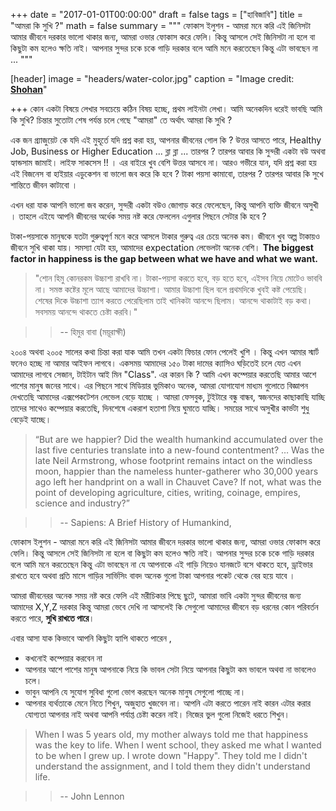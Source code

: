  
+++
date = "2017-01-01T00:00:00"
draft = false
tags = ["হাবিজাবি"]
title = "আমরা কি সুখি ?"
math = false
summary = """
ফোকাস ইলুশন - আমরা মনে করি এই জিনিসটা আমার জীবনে দরকার ভালো থাকার জন্য, আমরা ওভার ফোকাস করে ফেলি। কিন্তু আসলে সেই জিনিসটা না হলে বা কিছুটা কম হলেও ক্ষতি নাই। আপনার সুন্দর চকে চকে গাড়ি দরকার বলে আমি মনে করতেছেন কিন্তু এটা ভাবছেন না ... 
"""

[header]
image = "headers/water-color.jpg"
caption = "Image credit: [**Shohan**](https://github.com/shohan4556/)"

+++
কোন একটা বিষয়ে লেখার সবচেয়ে কঠিন বিষয় হচ্ছে, প্রথম লাইনটা লেখা। আমি অনেকদিন ধরেই ভাবছি আমি কি সুখি? চিন্তার সুতোটা শেষ পর্যন্ত চলে গেছে 
"আমরা" তে অর্থাৎ আমরা কি সুখি ?
 
 এক জন গ্র্যাজুয়েট কে যদি এই মুহূর্তে যদি প্রশ্ন করা হয়, আপনার জীবনের গোল কি ? উত্তর আসতে পারে, Healthy Job, Business or Higher Education ... ব্লা ব্লা ...  তারপর ? তারপর আবার কি সুন্দরী  একটা বউ অথবা  হ্যান্ডসাম জামাই। লাইফ সাকসেস !! । এর বাইরে খুব বেশি উত্তর আসবে না।  আরও গভীরে যান, যদি প্রশ্ন করা হয় এই বিজনেস বা হাইয়ার এডুকেশন বা ভালো জব করে কি হবে ?  টাকা পয়সা কামাবো, তারপর ? তারপর আবার কি সুখে শান্তিতে জীবন কাটাবো ।

এখন ধরা যাক আপনি ভালো জব করেন, সুন্দরী একটা বউও জোগাড় করে ফেলেছেন, কিন্তু আপনি ব্যক্তি জীবনে অসুখী । তাহলে এইযে আপনি জীবনের অর্ধেক সময় নষ্ট করে ফেললেন এগুলার পিছনে সেটার কি হবে ? 

টাকা-পয়সাকে মানুষকে যতটা গুরুত্বপূর্ণ মনে করে আসলে টাকার গুরুত্ব এর চেয়ে অনেক কম। জীবনে খুব অল্প টাকায়ও জীবনে সুখি থাকা যায়। সমস্যা যেটা হয়, আমাদের  expectation লেভেলটা অনেক বেশি।  **The biggest factor in happiness is the gap between what we have and what we want.**

>"শোন হিমু কোনরকম উচ্চাশা রাখবি না। টাকা-পয়সা করতে হবে, বড় হতে হবে, এইসব নিয়ে মোটেও ভাববি না। সমস্ত কষ্টের মূলে আছে আমাদের উচ্চাশা। আমার উচ্চাশা 
ছিল বলে প্রথমদিকে খুবই কষ্ট পেয়েছি।  শেষের দিকে উচ্চাশা ত্যাগ করতে পেরেছিলাম তাই খানিকটা আনন্দে ছিলাম। আনন্দে থাকাটাই বড় কথা। সবসময় আনন্দে থাকতে 
চেষ্টা করবি।" 

>> -- হিমুর বাবা (ময়ূরাক্ষী) 

২০০৪ অথবা ২০০৫ সালের কথা চিন্তা করা যাক আমি তখন একটা ফিচার ফোন পেলেই খুশি । কিন্তু এখন আমার স্মার্ট ফনেও হচ্ছে না আমার আইফন লাগবে। 
একসময় আমাদের ১৫০ টাকা দামের ক্যাসিও ঘড়িতেই চলে যেত এখন আমাদের লাগবে সেজান, টাইটান আই মিন "Class".
এর কারন কি ? আমি এখন কম্পেয়ার করতেছি আমার আশে পাশের মানুষ জনের সাথে। এর পিছনে সাথে মিডিয়ার ভুমিকাও অনেক, আমরা যোগাযোগ মাধ্যম গুলোতে বিজ্ঞাপন দেখতেছি আমাদের এক্সপেকটেশন লেভেল বেড়ে যাচ্ছে ।  আমরা ফেসবুক, টুইটারে বন্ধু বান্ধব, স্বজনদের কাছাকাছি যাচ্ছি তাদের সাথেও কম্পেয়ার করতেছি, দিনশেষে একরাশ হতাশা নিয়ে ঘুমাতে যাচ্ছি। সময়ের সাথে অসুখীর কার্ভটা শুধু বেড়েই যাচ্ছে। 

> “But are we happier? Did the wealth humankind accumulated over the last five centuries translate into a new-found contentment? … Was the late Neil Armstrong, whose footprint remains intact on the windless moon, happier than the nameless hunter-gatherer who 30,000 years ago left her handprint on a wall in Chauvet Cave? If not, what was the point of developing agriculture, cities, writing, coinage, empires, science and industry?” 

>> --  Sapiens: A Brief History of Humankind, 

ফোকাস ইলুশন - আমরা মনে করি এই জিনিসটা আমার জীবনে দরকার ভালো থাকার জন্য, আমরা ওভার ফোকাস করে ফেলি। কিন্তু আসলে সেই জিনিসটা না হলে বা কিছুটা কম হলেও ক্ষতি নাই। আপনার সুন্দর চকে চকে গাড়ি দরকার বলে আমি মনে করতেছেন কিন্তু এটা ভাবছেন না যে আপনাকে এই গাড়ি নিয়েও যানজটে বসে থাকতে হবে, ড্রাইভার রাখতে হবে অথবা প্রতি মাসে গাড়ির সার্ভিসিং বাবদ অনেক গুলো টাকা আপনার পকেট থেকে বের হয়ে যাবে ।

আমরা জীবনেরর অনেক সময় নষ্ট করে ফেলি এই মরীচিকার পিছে ছুটে, আমারা ভাবি একটা সুন্দর জীবনের জন্য আমাদের X,Y,Z দরকার কিন্তু আমরা ভেবে দেখি না 
আসলেই কি সেগুলো আমাদের জীবনে বড় ধরনের কোন পরিবর্তন করতে পারে, **সুখি রাখতে পারে**। 

এবার আসা যাক কিভাবে আপনি কিছুটা হ্যাপি থাকতে পারেন , 

- কখনোই কম্পেয়ার করবেন না 
- আপনার আশে পাশের মানুষ আপনাকে নিয়ে কি ভাবল সেটা নিয়ে আপনার কিছুটা কম ভাবলে অথবা না ভাবলেও চলে। 
- ভাবুন আপনি যে সুযোগ সুবিধা গুলো ভোগ করছেন অনেক মানুষ সেগুলো পাচ্ছে না। 
- আপনার ব্যর্থতাকে মেনে নিতে শিখুন, অজুহাত খুজবেন না। আপনি এটা করতে পারেন নাই কারন এটার করার যোগ্যতা আপনার নাই অথবা আপনি পর্যাপ্ত চেষ্টা করেন নাই।
নিজের ভুল গুলো নিজেই ধরতে শিখুন।  

> When I was 5 years old, my mother always told me that happiness was the key to life.
When I went school, they asked me what I wanted to be when I grew up. I wrote down "Happy". They told me I didn't understand the assignment, and I told them they didn't understand life.

>> -- John Lennon























